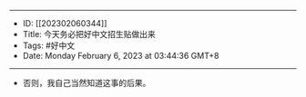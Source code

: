 - --
- ID: [[202302060344]]
- Title: 今天务必把好中文招生贴做出来
- Tags: #好中文
- Date: Monday February 6, 2023 at 03:44:36 GMT+8
- --
- 否则，我自己当然知道这事的后果。
